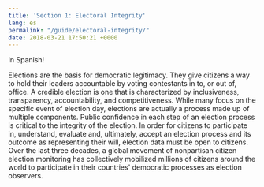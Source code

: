 ```yaml
---
title: 'Section 1: Electoral Integrity'
lang: es
permalink: "/guide/electoral-integrity/"
date: 2018-03-21 17:50:21 +0000
---
```


In Spanish!

Elections are the basis for democratic legitimacy. They give citizens a way to hold their leaders accountable by voting contestants in to, or out of, office. A credible election is one that is characterized by inclusiveness, transparency, accountability, and competitiveness. While many focus on the specific event of election day, elections are actually a process made up of multiple components. Public confidence in each step of an election process is critical to the integrity of the election. In order for citizens to participate in, understand, evaluate and, ultimately, accept an election process and its outcome as representing their will, election data must be open to citizens. Over the last three decades, a global movement of nonpartisan citizen election monitoring has collectively mobilized millions of citizens around the world to participate in their countries' democratic processes as election observers.